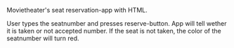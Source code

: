 Movietheater's seat reservation-app with HTML.

User types the seatnumber and presses reserve-button.
App will tell wether it is taken or not accepted number.
If the seat is not taken, the color of the seatnumber will turn red.
